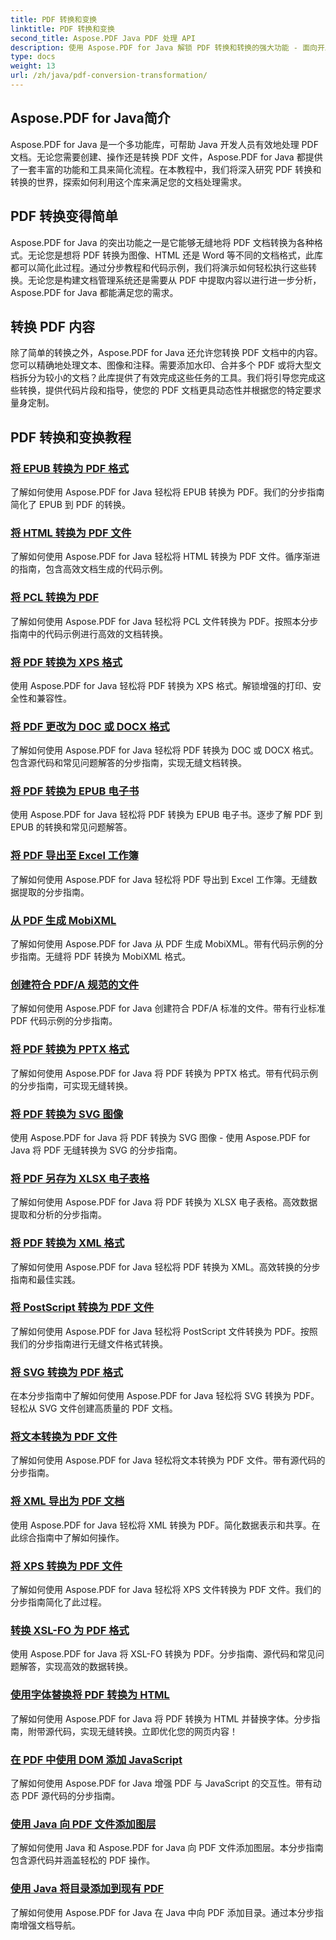 ```yaml
---
title: PDF 转换和变换
linktitle: PDF 转换和变换
second_title: Aspose.PDF Java PDF 处理 API
description: 使用 Aspose.PDF for Java 解锁 PDF 转换和转换的强大功能 - 面向开发人员的综合教程。立即提升您的 PDF 处理技能！
type: docs
weight: 13
url: /zh/java/pdf-conversion-transformation/
---
```


## Aspose.PDF for Java简介

Aspose.PDF for Java 是一个多功能库，可帮助 Java 开发人员有效地处理 PDF 文档。无论您需要创建、操作还是转换 PDF 文件，Aspose.PDF for Java 都提供了一套丰富的功能和工具来简化流程。在本教程中，我们将深入研究 PDF 转换和转换的世界，探索如何利用这个库来满足您的文档处理需求。

## PDF 转换变得简单

Aspose.PDF for Java 的突出功能之一是它能够无缝地将 PDF 文档转换为各种格式。无论您是想将 PDF 转换为图像、HTML 还是 Word 等不同的文档格式，此库都可以简化此过程。通过分步教程和代码示例，我们将演示如何轻松执行这些转换。无论您是构建文档管理系统还是需要从 PDF 中提取内容以进行进一步分析，Aspose.PDF for Java 都能满足您的需求。

## 转换 PDF 内容

除了简单的转换之外，Aspose.PDF for Java 还允许您转换 PDF 文档中的内容。您可以精确地处理文本、图像和注释。需要添加水印、合并多个 PDF 或将大型文档拆分为较小的文档？此库提供了有效完成这些任务的工具。我们将引导您完成这些转换，提供代码片段和指导，使您的 PDF 文档更具动态性并根据您的特定要求量身定制。

## PDF 转换和变换教程
### [将 EPUB 转换为 PDF 格式](./convert-epub-to-pdf-format/)
了解如何使用 Aspose.PDF for Java 轻松将 EPUB 转换为 PDF。我们的分步指南简化了 EPUB 到 PDF 的转换。
### [将 HTML 转换为 PDF 文件](./convert-html-to-pdf-files/)
了解如何使用 Aspose.PDF for Java 轻松将 HTML 转换为 PDF 文件。循序渐进的指南，包含高效文档生成的代码示例。
### [将 PCL 转换为 PDF](./transform-pcl-to-pdfs/)
了解如何使用 Aspose.PDF for Java 轻松将 PCL 文件转换为 PDF。按照本分步指南中的代码示例进行高效的文档转换。
### [将 PDF 转换为 XPS 格式](./convert-pdfs-to-xps-format/)
使用 Aspose.PDF for Java 轻松将 PDF 转换为 XPS 格式。解锁增强的打印、安全性和兼容性。
### [将 PDF 更改为 DOC 或 DOCX 格式](./change-pdfs-to-doc-or-docx-format/)
了解如何使用 Aspose.PDF for Java 轻松将 PDF 转换为 DOC 或 DOCX 格式。包含源代码和常见问题解答的分步指南，实现无缝文档转换。
### [将 PDF 转换为 EPUB 电子书](./convert-pdfs-to-epub-ebooks/)
使用 Aspose.PDF for Java 轻松将 PDF 转换为 EPUB 电子书。逐步了解 PDF 到 EPUB 的转换和常见问题解答。
### [将 PDF 导出至 Excel 工作簿](./export-pdfs-to-excel-workbooks/)
了解如何使用 Aspose.PDF for Java 轻松将 PDF 导出到 Excel 工作簿。无缝数据提取的分步指南。
### [从 PDF 生成 MobiXML](./generate-mobixml-from-pdfs/)
了解如何使用 Aspose.PDF for Java 从 PDF 生成 MobiXML。带有代码示例的分步指南。无缝将 PDF 转换为 MobiXML 格式。
### [创建符合 PDF/A 规范的文件](./create-pdfa-compliant-files/)
了解如何使用 Aspose.PDF for Java 创建符合 PDF/A 标准的文件。带有行业标准 PDF 代码示例的分步指南。
### [将 PDF 转换为 PPTX 格式](./convert-pdfs-to-pptx-format/)
了解如何使用 Aspose.PDF for Java 将 PDF 转换为 PPTX 格式。带有代码示例的分步指南，可实现无缝转换。
### [将 PDF 转换为 SVG 图像](./convert-pdfs-to-svg-images/)
使用 Aspose.PDF for Java 将 PDF 转换为 SVG 图像 - 使用 Aspose.PDF for Java 将 PDF 无缝转换为 SVG 的分步指南。
### [将 PDF 另存为 XLSX 电子表格](./save-pdfs-as-xlsx-spreadsheets/)
了解如何使用 Aspose.PDF for Java 将 PDF 转换为 XLSX 电子表格。高效数据提取和分析的分步指南。
### [将 PDF 转换为 XML 格式](./convert-pdfs-to-xml-format/)
了解如何使用 Aspose.PDF for Java 轻松将 PDF 转换为 XML。高效转换的分步指南和最佳实践。
### [将 PostScript 转换为 PDF 文件](./turn-postscript-into-pdf-files/)
了解如何使用 Aspose.PDF for Java 轻松将 PostScript 文件转换为 PDF。按照我们的分步指南进行无缝文件格式转换。
### [将 SVG 转换为 PDF 格式](./convert-svg-to-pdf-format/)
在本分步指南中了解如何使用 Aspose.PDF for Java 轻松将 SVG 转换为 PDF。轻松从 SVG 文件创建高质量的 PDF 文档。
### [将文本转换为 PDF 文件](./change-text-to-pdf-files/)
了解如何使用 Aspose.PDF for Java 轻松将文本转换为 PDF 文件。带有源代码的分步指南。
### [将 XML 导出为 PDF 文档](./export-xml-to-pdf-documents/)
使用 Aspose.PDF for Java 轻松将 XML 转换为 PDF。简化数据表示和共享。在此综合指南中了解如何操作。
### [将 XPS 转换为 PDF 文件](./convert-xps-to-pdf-files/)
了解如何使用 Aspose.PDF for Java 轻松将 XPS 文件转换为 PDF 文件。我们的分步指南简化了此过程。
### [转换 XSL-FO 为 PDF 格式](./transform-xsl-fo-to-pdf-format/)
使用 Aspose.PDF for Java 将 XSL-FO 转换为 PDF。分步指南、源代码和常见问题解答，实现高效的数据转换。
### [使用字体替换将 PDF 转换为 HTML](./convert-pdf-to-html-with-font-substitution/)
了解如何使用 Aspose.PDF for Java 将 PDF 转换为 HTML 并替换字体。分步指南，附带源代码，实现无缝转换。立即优化您的网页内容！
### [在 PDF 中使用 DOM 添加 JavaScript](./adding-javascript-using-dom-in-pdf/)
了解如何使用 Aspose.PDF for Java 增强 PDF 与 JavaScript 的交互性。带有动态 PDF 源代码的分步指南。
### [使用 Java 向 PDF 文件添加图层](./add-layers-to-pdf-file-using-java/)
了解如何使用 Java 和 Aspose.PDF for Java 向 PDF 文件添加图层。本分步指南包含源代码并涵盖轻松的 PDF 操作。
### [使用 Java 将目录添加到现有 PDF](./add-table-of-contents-to-existing-pdf-in-java/)
了解如何使用 Aspose.PDF for Java 在 Java 中向 PDF 添加目录。通过本分步指南增强文档导航。